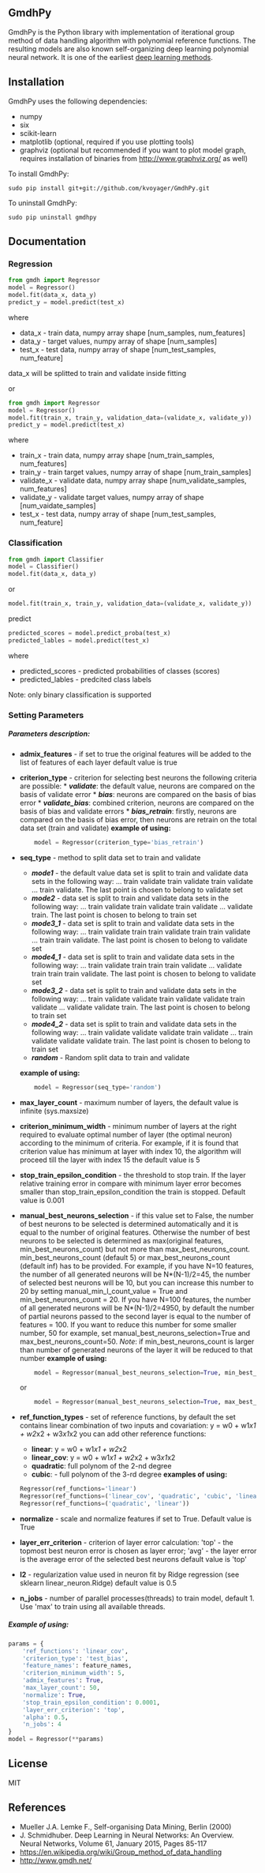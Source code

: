 ## GmdhPy
GmdhPy is the Python library with implementation of iterational group method of data handling algorithm with polynomial reference functions.
The resulting models are also known self-organizing deep learning polynomial neural network. It is one of the earliest [deep learning methods](http://www.sciencedirect.com/science/article/pii/S0893608014002135).

## Installation

GmdhPy uses the following dependencies:

- numpy
- six
- scikit-learn
- matplotlib (optional, required if you use plotting tools)
- graphviz (optional but recommended if you want to plot model graph, requires installation of binaries from http://www.graphviz.org/ as well)

To install GmdhPy:

```
sudo pip install git+git://github.com/kvoyager/GmdhPy.git
```

To uninstall GmdhPy:

```
sudo pip uninstall gmdhpy
```

## Documentation
### Regression
```py
from gmdh import Regressor
model = Regressor()
model.fit(data_x, data_y)
predict_y = model.predict(test_x)
```
where
* data_x - train data, numpy array shape [num_samples, num_features]
* data_y - target values, numpy array of shape [num_samples]
* test_x - test data, numpy array of shape [num_test_samples, num_feature]

data_x will be splitted to train and validate inside fitting

or
```py
from gmdh import Regressor
model = Regressor()
model.fit(train_x, train_y, validation_data=(validate_x, validate_y))
predict_y = model.predict(test_x)
```

where
* train_x - train data, numpy array shape [num_train_samples, num_features]
* train_y - train target values, numpy array of shape [num_train_samples]
* validate_x - validate data, numpy array shape [num_validate_samples, num_features]
* validate_y - validate target values, numpy array of shape [num_vaidate_samples]
* test_x - test data, numpy array of shape [num_test_samples, num_feature]

### Classification
```py
from gmdh import Classifier
model = Classifier()
model.fit(data_x, data_y)
```
or
```py
model.fit(train_x, train_y, validation_data=(validate_x, validate_y))
```
predict
```py
predicted_scores = model.predict_proba(test_x)
predicted_lables = model.predict(test_x)
```
where
* predicted_scores - predicted probabilities of classes (scores)
* predicted_lables - predcited class labels

Note: only binary classification is supported


### Setting Parameters

##### Parameters description:
*    **admix_features** - if set to true the original features will be added to the list of features of each layer
        default value is true

*   **criterion_type** - criterion for selecting best neurons
    the following criteria are possible:
        *    ***validate***: the default value,
                neurons are compared on the basis of validate error
        *    ***bias***: neurons are compared on the basis of bias error
        *    ***validate_bias***: combined criterion, neurons are compared on the basis of bias and validate errors
        *    ***bias_retrain***: firstly, neurons are compared on the basis of bias error, then neurons are retrain
                on the total data set (train and validate)
    **example of using:**
    ```py
        model = Regressor(criterion_type='bias_retrain')
    ```

*   **seq_type** - method to split data set to train and validate
    *   ***mode1*** -   the default value
                    data set is split to train and validate data sets in the following way:
                    ... train validate train validate train validate ... train validate.
                    The last point is chosen to belong to validate set
    *   ***mode2*** -   data set is split to train and validate data sets in the following way:
                    ... train validate train validate train validate ... validate train.
                    The last point is chosen to belong to train set
    *   ***mode3_1*** - data set is split to train and validate data sets in the following way:
                    ... train validate train train validate train train validate ... train train validate.
                    The last point is chosen to belong to validate set
    *   ***mode4_1*** - data set is split to train and validate data sets in the following way:
                    ... train validate train train train validate ... validate train train train validate.
                    The last point is chosen to belong to validate set
    *   ***mode3_2*** - data set is split to train and validate data sets in the following way:
                    ... train validate validate train validate validate train validate ... validate validate train.
                    The last point is chosen to belong to train set
    *   ***mode4_2*** - data set is split to train and validate data sets in the following way:
                    ... train validate validate validate train validate ... train validate validate validate train.
                    The last point is chosen to belong to train set
    *   ***random*** -  Random split data to train and validate

    **example of using:**
    ```py
        model = Regressor(seq_type='random')
    ```

*   **max_layer_count** - maximum number of layers,
        the default value is infinite (sys.maxsize)

*   **criterion_minimum_width** - minimum number of layers at the right required to evaluate optimal number of layer
        (the optimal neuron) according to the minimum of criteria. For example, if it is found that
         criterion value has minimum at layer with index 10, the algorithm will proceed till the layer
         with index 15
         the default value is 5

*   **stop_train_epsilon_condition** - the threshold to stop train. If the layer relative training error in compare
        with minimum layer error becomes smaller than stop_train_epsilon_condition the train is stopped. Default value is
        0.001

*   **manual_best_neurons_selection** - if this value set to False, the number of best neurons to be
        selected is determined automatically and it is equal to the number of original features.
        Otherwise the number of best neurons to be selected is determined as
        max(original features, min_best_neurons_count) but not more than max_best_neurons_count.
        min_best_neurons_count (default 5) or max_best_neurons_count (default inf) has to be provided.
        For example, if you have N=10 features, the number of all generated neurons will be
        N*(N-1)/2=45, the number of selected best neurons will be 10, but you can increase this number to
        20 by setting manual_min_l_count_value = True and min_best_neurons_count = 20.
        If you have N=100 features, the number of all generated neurons will be
        N*(N-1)/2=4950, by default the number of partial neurons passed to the second layer is equal to the number of
        features = 100. If you want to reduce this number for some smaller number, 50 for example, set
        manual_best_neurons_selection=True and max_best_neurons_count=50.
        _Note_: if min_best_neurons_count is larger than number of generated neurons of the layer it will be reduced
        to that number
    **example of using:**
    ```py
        model = Regressor(manual_best_neurons_selection=True, min_best_neurons_count=20)
    ```
    or
    ```py
        model = Regressor(manual_best_neurons_selection=True, max_best_neurons_count=50)
    ```

*   **ref_function_types** - set of reference functions, by default the set contains linear combination of two inputs
        and covariation: y = w0 + w1*x1 + w2*x2 + w3*x1*x2
        you can add other reference functions:
    *    **linear**: y = w0 + w1*x1 + w2*x2
    *    **linear_cov**: y = w0 + w1*x1 + w2*x2 + w3*x1*x2
    *    **quadratic**: full polynom of the 2-nd degree
    *    **cubic**: - full polynom of the 3-rd degree
    **examples of using:**
    ```py
    Regressor(ref_functions='linear')
    Regressor(ref_functions=('linear_cov', 'quadratic', 'cubic', 'linear'))
    Regressor(ref_functions=('quadratic', 'linear'))
    ```

*   **normalize** - scale and normalize features if set to True. Default value is True

*   **layer_err_criterion** - criterion of layer error calculation: 'top' - the topmost best neuron error is chosen
        as layer error; 'avg' - the layer error is the average error of the selected best neurons
        default value is 'top'

*   **l2** - regularization value used in neuron fit by Ridge regression (see sklearn linear_neuron.Ridge)
        default value is 0.5

*   **n_jobs** - number of parallel processes(threads) to train model, default 1. Use 'max' to train using
        all available threads.

##### Example of using:

```py
params = {
    'ref_functions': 'linear_cov',
    'criterion_type': 'test_bias',
    'feature_names': feature_names,
    'criterion_minimum_width': 5,
    'admix_features': True,
    'max_layer_count': 50,
    'normalize': True,
    'stop_train_epsilon_condition': 0.0001,
    'layer_err_criterion': 'top',
    'alpha': 0.5,
    'n_jobs': 4
}
model = Regressor(**params)
```

## License
MIT

## References
- Mueller J.A. Lemke F., Self-organising Data Mining, Berlin (2000)
- J. Schmidhuber. Deep Learning in Neural Networks: An Overview. Neural Networks, Volume 61, January 2015, Pages 85-117
- https://en.wikipedia.org/wiki/Group_method_of_data_handling
- http://www.gmdh.net/